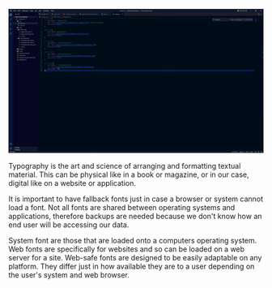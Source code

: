 ![screenshot of work for week 11](images/screenshot-week-11.JPG)

Typography is the art and science of arranging and formatting textual material. This can be physical like in a book or magazine, or in our case, digital like on a website or application. 

It is important to have fallback fonts just in case a browser or system cannot load a font. Not all fonts are shared between operating systems and applications, therefore backups are needed because we don't know how an end user will be accessing our data.

System font are those that are loaded onto a computers operating system. Web fonts are specifically for websites and so can be loaded on a web server for a site. Web-safe fonts are designed to be easily adaptable on any platform. They differ just in how available they are to a user depending on the user's system and web browser.